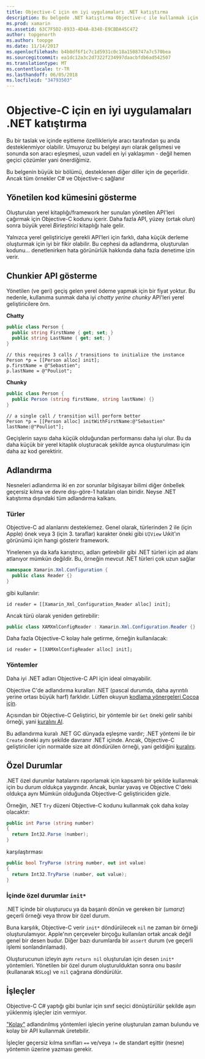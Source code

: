 ```yaml
---
title: Objective-C için en iyi uygulamaları .NET katıştırma
description: Bu belgede .NET katıştırma Objective-c ile kullanmak için çeşitli en iyi uygulamalar açıklanmaktadır Yönetilen kod kümesini gösterme, chunkier API gösterme, adlandırma ve daha fazla açıklanır.
ms.prod: xamarin
ms.assetid: 63C7F5D2-8933-4D4A-8348-E9CBDA45C472
author: topgenorth
ms.author: toopge
ms.date: 11/14/2017
ms.openlocfilehash: b4b0df6f1c7c1d5931c0c18a1508747a7c570bea
ms.sourcegitcommit: ea1dc12a3c2d7322f234997daacbfdb6ad542507
ms.translationtype: MT
ms.contentlocale: tr-TR
ms.lasthandoff: 06/05/2018
ms.locfileid: "34793503"
---
```

# <a name="net-embedding-best-practices-for-objective-c"></a>Objective-C için en iyi uygulamaları .NET katıştırma

Bu bir taslak ve içinde eşitleme özellikleriyle aracı tarafından şu anda desteklenmiyor olabilir. Umuyoruz bu belgeyi ayrı olarak gelişmesi ve sonunda son aracı eşleşmesi, uzun vadeli en iyi yaklaşımın - değil hemen geçici çözümler yani önerdiğimiz.

Bu belgenin büyük bir bölümü, desteklenen diğer diller için de geçerlidir. Ancak tüm örnekler C# ve Objective-c sağlanır

## <a name="exposing-a-subset-of-the-managed-code"></a>Yönetilen kod kümesini gösterme

Oluşturulan yerel kitaplığı/framework her sunulan yönetilen API'leri çağırmak için Objective-C kodunu içerir. Daha fazla API, yüzey (ortak olun) sonra büyük yerel _Birleştirici_ kitaplığı hale gelir.

Yalnızca yerel geliştiriciye gerekli API'leri için farklı, daha küçük derleme oluşturmak için iyi bir fikir olabilir. Bu cephesi da adlandırma, oluşturulan kodunu... denetlenirken hata görünürlük hakkında daha fazla denetime izin verir.

## <a name="exposing-a-chunkier-api"></a>Chunkier API gösterme

Yönetilen (ve geri) geçiş gelen yerel ödeme yapmak için bir fiyat yoktur. Bu nedenle, kullanıma sunmak daha iyi _chatty yerine chunky_ API'leri yerel geliştiricilere örn.

**Chatty**

```csharp
public class Person {
  public string FirstName { get; set; }
  public string LastName { get; set; }
}
```

```objc
// this requires 3 calls / transitions to initialize the instance
Person *p = [[Person alloc] init];
p.firstName = @"Sebastien";
p.lastName = @"Pouliot";
```

**Chunky**

```csharp
public class Person {
  public Person (string firstName, string lastName) {}
}
```

```objc
// a single call / transition will perform better
Person *p = [[Person alloc] initWithFirstName:@"Sebastien" lastName:@"Pouliot"];
```

Geçişlerin sayısı daha küçük olduğundan performansı daha iyi olur. Bu da daha küçük bir yerel kitaplık oluşturacak şekilde ayrıca oluşturulması için daha az kod gerektirir.

## <a name="naming"></a>Adlandırma

Nesneleri adlandırma iki en zor sorunlar bilgisayar bilimi diğer önbellek geçersiz kılma ve devre dışı-göre-1 hataları olan biridir. Neyse .NET katıştırma dışındaki tüm adlandırma kalkanı.

### <a name="types"></a>Türler

Objective-C ad alanlarını desteklemez. Genel olarak, türlerinden 2 ile (için Apple) önek veya 3 (için 3. taraflar) karakter öneki gibi `UIView` Uıkit'ın görünümü için hangi gösterir framework.

Yinelenen ya da kafa karıştırıcı, adları getirebilir gibi .NET türleri için ad alanı atlanıyor mümkün değildir. Bu, örneğin mevcut .NET türleri çok uzun sağlar

```csharp
namespace Xamarin.Xml.Configuration {
  public class Reader {}
}
```

gibi kullanılır:

```objc
id reader = [[Xamarin_Xml_Configuration_Reader alloc] init];
```

Ancak türü olarak yeniden getirebilir:

```csharp
public class XAMXmlConfigReader : Xamarin.Xml.Configuration.Reader {}
```

Daha fazla Objective-C kolay hale getirme, örneğin kullanılacak:

```objc
id reader = [[XAMXmlConfigReader alloc] init];
```

### <a name="methods"></a>Yöntemler

Daha iyi .NET adları Objective-C API için ideal olmayabilir.

Objective C'de adlandırma kuralları .NET (pascal durumda, daha ayrıntılı yerine ortası büyük harf) farklıdır.
Lütfen okuyun [kodlama yönergeleri Cocoa için](https://developer.apple.com/library/content/documentation/Cocoa/Conceptual/CodingGuidelines/Articles/NamingMethods.html#//apple_ref/doc/uid/20001282-BCIGIJJF).

Açısından bir Objective-C Geliştirici, bir yöntemle bir `Get` öneki gelir sahibi örneği, yani [kuralını Al](https://developer.apple.com/library/content/documentation/CoreFoundation/Conceptual/CFMemoryMgmt/Concepts/Ownership.html#//apple_ref/doc/uid/20001148-SW1).

Bu adlandırma kuralı .NET GC dünyada eşleşme vardır; .NET yöntemi ile bir `Create` öneki aynı şekilde davranır .NET içinde. Ancak, Objective-C geliştiriciler için normalde size ait döndürülen örneği, yani geldiğini [kuralını](https://developer.apple.com/library/content/documentation/CoreFoundation/Conceptual/CFMemoryMgmt/Concepts/Ownership.html#//apple_ref/doc/uid/20001148-103029).

## <a name="exceptions"></a>Özel Durumlar

.NET özel durumlar hatalarını raporlamak için kapsamlı bir şekilde kullanmak için bu durum oldukça yaygındır. Ancak, bunlar yavaş ve Objective C'deki oldukça aynı Mümkün olduğunda Objective-C geliştiriciden gizle.

Örneğin, .NET `Try` düzeni Objective-C kodunu kullanmak çok daha kolay olacaktır:

```csharp
public int Parse (string number)
{
  return Int32.Parse (number);
}
```

karşılaştırması

```csharp
public bool TryParse (string number, out int value)
{
  return Int32.TryParse (number, out value);
}
```

### <a name="exceptions-inside-init"></a>İçinde özel durumlar `init*`

.NET içinde bir oluşturucu ya da başarılı dönün ve gereken bir (_umarız_) geçerli örneği veya throw bir özel durum.

Buna karşılık, Objective-C verir `init*` döndürülecek `nil` ne zaman bir örneği oluşturulamıyor. Apple'nın çerçeveler birçoğu kullanılan ortak ancak değil genel bir desen budur. Diğer bazı durumlarda bir `assert` durum (ve geçerli işlemi sonlandırılamadı).

Oluşturucunun izleyin aynı `return nil` oluşturulan için desen `init*` yöntemleri. Yönetilen bir özel durum oluşturulduktan sonra onu basılır (kullanarak `NSLog`) ve `nil` çağırana döndürülür.

## <a name="operators"></a>İşleçler

Objective-C C# yaptığı gibi bunlar için sınıf seçici dönüştürülür şekilde aşırı yüklenmiş işleçler izin vermiyor.

["Kolay"](https://docs.microsoft.com/dotnet/standard/design-guidelines/operator-overloads) adlandırılmış yöntemleri işlecin yerine oluşturulan zaman bulundu ve kolay bir API kullanmak üretebilir.

İşleçler geçersiz kılma sınıfları `==` ve/veya `!=` de standart eşittir (nesne) yöntemin üzerine yazması gerekir.
